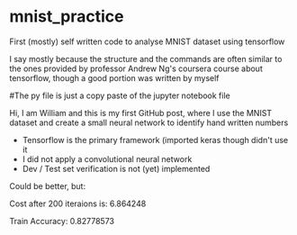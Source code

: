# mnist_practice
First (mostly) self written code to analyse MNIST dataset using tensorflow

I say mostly because the structure and the commands are often similar to the ones provided by professor Andrew Ng's coursera course about tensorflow, though a good portion was written by myself

#The py file is just a copy paste of the jupyter notebook file

Hi, I am William and this is my first GitHub post, where I use the MNIST dataset and create a small neural network to identify hand written numbers 


- Tensorflow is the primary framework (imported keras though didn't use it
- I did not apply a convolutional neural network
- Dev / Test set verification is not (yet) implemented


Could be better, but:


Cost after 200 iteraions is: 6.864248

Train Accuracy: 0.82778573
